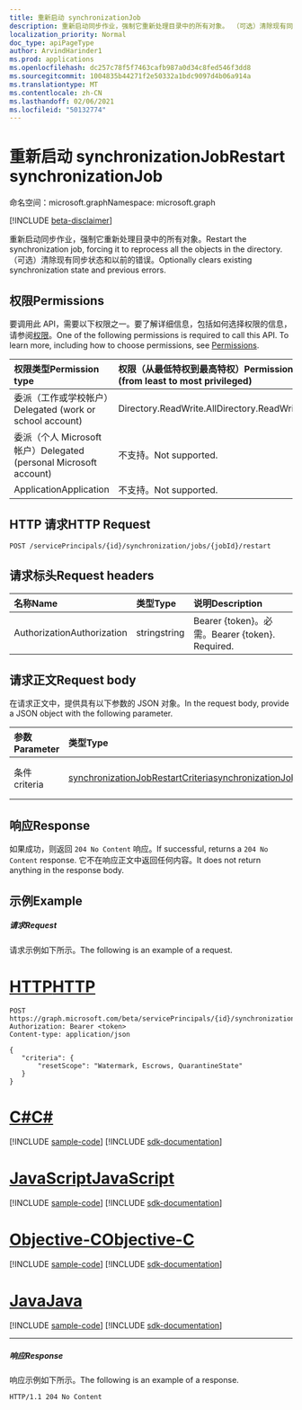 ```yaml
---
title: 重新启动 synchronizationJob
description: 重新启动同步作业，强制它重新处理目录中的所有对象。 （可选）清除现有同步状态和以前的错误。
localization_priority: Normal
doc_type: apiPageType
author: ArvindHarinder1
ms.prod: applications
ms.openlocfilehash: dc257c78f5f7463cafb987a0d34c8fed546f3dd8
ms.sourcegitcommit: 1004835b44271f2e50332a1bdc9097d4b06a914a
ms.translationtype: MT
ms.contentlocale: zh-CN
ms.lasthandoff: 02/06/2021
ms.locfileid: "50132774"
---
```

# <a name="restart-synchronizationjob"></a><span data-ttu-id="4eec5-104">重新启动 synchronizationJob</span><span class="sxs-lookup"><span data-stu-id="4eec5-104">Restart synchronizationJob</span></span>

<span data-ttu-id="4eec5-105">命名空间：microsoft.graph</span><span class="sxs-lookup"><span data-stu-id="4eec5-105">Namespace: microsoft.graph</span></span>

[!INCLUDE [beta-disclaimer](../../includes/beta-disclaimer.md)]

<span data-ttu-id="4eec5-106">重新启动同步作业，强制它重新处理目录中的所有对象。</span><span class="sxs-lookup"><span data-stu-id="4eec5-106">Restart the synchronization job, forcing it to reprocess all the objects in the directory.</span></span> <span data-ttu-id="4eec5-107">（可选）清除现有同步状态和以前的错误。</span><span class="sxs-lookup"><span data-stu-id="4eec5-107">Optionally clears existing synchronization state and previous errors.</span></span>

## <a name="permissions"></a><span data-ttu-id="4eec5-108">权限</span><span class="sxs-lookup"><span data-stu-id="4eec5-108">Permissions</span></span>
<span data-ttu-id="4eec5-p103">要调用此 API，需要以下权限之一。要了解详细信息，包括如何选择权限的信息，请参阅[权限](/graph/permissions-reference)。</span><span class="sxs-lookup"><span data-stu-id="4eec5-p103">One of the following permissions is required to call this API. To learn more, including how to choose permissions, see [Permissions](/graph/permissions-reference).</span></span>

|<span data-ttu-id="4eec5-111">权限类型</span><span class="sxs-lookup"><span data-stu-id="4eec5-111">Permission type</span></span>                        | <span data-ttu-id="4eec5-112">权限（从最低特权到最高特权）</span><span class="sxs-lookup"><span data-stu-id="4eec5-112">Permissions (from least to most privileged)</span></span>              |
|:--------------------------------------|:---------------------------------------------------------|
|<span data-ttu-id="4eec5-113">委派（工作或学校帐户）</span><span class="sxs-lookup"><span data-stu-id="4eec5-113">Delegated (work or school account)</span></span>     |<span data-ttu-id="4eec5-114">Directory.ReadWrite.All</span><span class="sxs-lookup"><span data-stu-id="4eec5-114">Directory.ReadWrite.All</span></span>  |
|<span data-ttu-id="4eec5-115">委派（个人 Microsoft 帐户）</span><span class="sxs-lookup"><span data-stu-id="4eec5-115">Delegated (personal Microsoft account)</span></span> |<span data-ttu-id="4eec5-116">不支持。</span><span class="sxs-lookup"><span data-stu-id="4eec5-116">Not supported.</span></span> |
|<span data-ttu-id="4eec5-117">Application</span><span class="sxs-lookup"><span data-stu-id="4eec5-117">Application</span></span>                            |<span data-ttu-id="4eec5-118">不支持。</span><span class="sxs-lookup"><span data-stu-id="4eec5-118">Not supported.</span></span>  | 

## <a name="http-request"></a><span data-ttu-id="4eec5-119">HTTP 请求</span><span class="sxs-lookup"><span data-stu-id="4eec5-119">HTTP Request</span></span>
<!-- { "blockType": "ignored" } -->
```http
POST /servicePrincipals/{id}/synchronization/jobs/{jobId}/restart
```

## <a name="request-headers"></a><span data-ttu-id="4eec5-120">请求标头</span><span class="sxs-lookup"><span data-stu-id="4eec5-120">Request headers</span></span>

| <span data-ttu-id="4eec5-121">名称</span><span class="sxs-lookup"><span data-stu-id="4eec5-121">Name</span></span>           | <span data-ttu-id="4eec5-122">类型</span><span class="sxs-lookup"><span data-stu-id="4eec5-122">Type</span></span>    | <span data-ttu-id="4eec5-123">说明</span><span class="sxs-lookup"><span data-stu-id="4eec5-123">Description</span></span>|
|:---------------|:--------|:-----------|
| <span data-ttu-id="4eec5-124">Authorization</span><span class="sxs-lookup"><span data-stu-id="4eec5-124">Authorization</span></span>  | <span data-ttu-id="4eec5-125">string</span><span class="sxs-lookup"><span data-stu-id="4eec5-125">string</span></span>  | <span data-ttu-id="4eec5-p104">Bearer {token}。必需。</span><span class="sxs-lookup"><span data-stu-id="4eec5-p104">Bearer {token}. Required.</span></span> |

## <a name="request-body"></a><span data-ttu-id="4eec5-128">请求正文</span><span class="sxs-lookup"><span data-stu-id="4eec5-128">Request body</span></span>

<span data-ttu-id="4eec5-129">在请求正文中，提供具有以下参数的 JSON 对象。</span><span class="sxs-lookup"><span data-stu-id="4eec5-129">In the request body, provide a JSON object with the following parameter.</span></span>

| <span data-ttu-id="4eec5-130">参数</span><span class="sxs-lookup"><span data-stu-id="4eec5-130">Parameter</span></span>     | <span data-ttu-id="4eec5-131">类型</span><span class="sxs-lookup"><span data-stu-id="4eec5-131">Type</span></span>      | <span data-ttu-id="4eec5-132">说明</span><span class="sxs-lookup"><span data-stu-id="4eec5-132">Description</span></span>    |
|:--------------|:----------|:---------------|
|<span data-ttu-id="4eec5-133">条件</span><span class="sxs-lookup"><span data-stu-id="4eec5-133">criteria</span></span>       |[<span data-ttu-id="4eec5-134">synchronizationJobRestartCriteria</span><span class="sxs-lookup"><span data-stu-id="4eec5-134">synchronizationJobRestartCriteria</span></span>](../resources/synchronization-synchronizationjobrestartcriteria.md) |<span data-ttu-id="4eec5-135">重新启动条件</span><span class="sxs-lookup"><span data-stu-id="4eec5-135">Restart criteria</span></span>|

## <a name="response"></a><span data-ttu-id="4eec5-136">响应</span><span class="sxs-lookup"><span data-stu-id="4eec5-136">Response</span></span>

<span data-ttu-id="4eec5-137">如果成功，则返回 `204 No Content` 响应。</span><span class="sxs-lookup"><span data-stu-id="4eec5-137">If successful, returns a `204 No Content` response.</span></span> <span data-ttu-id="4eec5-138">它不在响应正文中返回任何内容。</span><span class="sxs-lookup"><span data-stu-id="4eec5-138">It does not return anything in the response body.</span></span>

## <a name="example"></a><span data-ttu-id="4eec5-139">示例</span><span class="sxs-lookup"><span data-stu-id="4eec5-139">Example</span></span>

##### <a name="request"></a><span data-ttu-id="4eec5-140">请求</span><span class="sxs-lookup"><span data-stu-id="4eec5-140">Request</span></span>
<span data-ttu-id="4eec5-141">请求示例如下所示。</span><span class="sxs-lookup"><span data-stu-id="4eec5-141">The following is an example of a request.</span></span>

# <a name="http"></a>[<span data-ttu-id="4eec5-142">HTTP</span><span class="sxs-lookup"><span data-stu-id="4eec5-142">HTTP</span></span>](#tab/http)
<!-- {
  "blockType": "request",
  "name": "synchronizationjob_restart"
}-->
```http
POST https://graph.microsoft.com/beta/servicePrincipals/{id}/synchronization/jobs/{jobId}/restart
Authorization: Bearer <token>
Content-type: application/json

{
   "criteria": {
       "resetScope": "Watermark, Escrows, QuarantineState"
   }
}
```
# <a name="c"></a>[<span data-ttu-id="4eec5-143">C#</span><span class="sxs-lookup"><span data-stu-id="4eec5-143">C#</span></span>](#tab/csharp)
[!INCLUDE [sample-code](../includes/snippets/csharp/synchronizationjob-restart-csharp-snippets.md)]
[!INCLUDE [sdk-documentation](../includes/snippets/snippets-sdk-documentation-link.md)]

# <a name="javascript"></a>[<span data-ttu-id="4eec5-144">JavaScript</span><span class="sxs-lookup"><span data-stu-id="4eec5-144">JavaScript</span></span>](#tab/javascript)
[!INCLUDE [sample-code](../includes/snippets/javascript/synchronizationjob-restart-javascript-snippets.md)]
[!INCLUDE [sdk-documentation](../includes/snippets/snippets-sdk-documentation-link.md)]

# <a name="objective-c"></a>[<span data-ttu-id="4eec5-145">Objective-C</span><span class="sxs-lookup"><span data-stu-id="4eec5-145">Objective-C</span></span>](#tab/objc)
[!INCLUDE [sample-code](../includes/snippets/objc/synchronizationjob-restart-objc-snippets.md)]
[!INCLUDE [sdk-documentation](../includes/snippets/snippets-sdk-documentation-link.md)]

# <a name="java"></a>[<span data-ttu-id="4eec5-146">Java</span><span class="sxs-lookup"><span data-stu-id="4eec5-146">Java</span></span>](#tab/java)
[!INCLUDE [sample-code](../includes/snippets/java/synchronizationjob-restart-java-snippets.md)]
[!INCLUDE [sdk-documentation](../includes/snippets/snippets-sdk-documentation-link.md)]

---


##### <a name="response"></a><span data-ttu-id="4eec5-147">响应</span><span class="sxs-lookup"><span data-stu-id="4eec5-147">Response</span></span>
<span data-ttu-id="4eec5-148">响应示例如下所示。</span><span class="sxs-lookup"><span data-stu-id="4eec5-148">The following is an example of a response.</span></span>

<!-- {
  "blockType": "response",
  "truncated": true,
  "@odata.type": "microsoft.graph.None"
} -->
```http
HTTP/1.1 204 No Content
```

<!-- uuid: 8fcb5dbc-d5aa-4681-8e31-b001d5168d79
2015-10-25 14:57:30 UTC -->
<!--
{
  "type": "#page.annotation",
  "description": "synchronizationJob: restart",
  "keywords": "",
  "section": "documentation",
  "tocPath": "",
  "suppressions": [
  ]
}
-->


